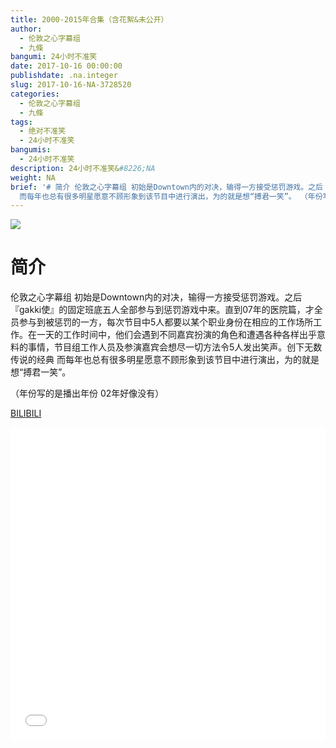 ```yaml
---
title: 2000-2015年合集（含花絮&未公开）
author:
  - 伦敦之心字幕组
  - 九條
bangumi: 24小时不准笑
date: 2017-10-16 00:00:00
publishdate: .na.integer
slug: 2017-10-16-NA-3728520
categories:
  - 伦敦之心字幕组
  - 九條
tags:
  - 绝对不准笑
  - 24小时不准笑
bangumis:
  - 24小时不准笑
description: 24小时不准笑&#8226;NA
weight: NA
brief: '# 简介 伦敦之心字幕组 初始是Downtown内的对决，输得一方接受惩罚游戏。之后『gakki使』的固定班底五人全部参与到惩罚游戏中来。直到07年的医院篇，才全员参与到被惩罚的一方，每次节目中5人都要以某个职业身份在相应的工作场所工作。在一天的工作时间中，他们会遇到不同嘉宾扮演的角色和遭遇各种各样出乎意料的事情，节目组工作人员及参演嘉宾会想尽一切方法令5人发出笑声。创下无数传说的经典
  而每年也总有很多明星愿意不顾形象到该节目中进行演出，为的就是想“搏君一笑”。 （年份写的是播出年份 02年好像没有）'
---
```


![](https://i.imgur.com/qPZzxKz.jpg)

# 简介  
伦敦之心字幕组 初始是Downtown内的对决，输得一方接受惩罚游戏。之后『gakki使』的固定班底五人全部参与到惩罚游戏中来。直到07年的医院篇，才全员参与到被惩罚的一方，每次节目中5人都要以某个职业身份在相应的工作场所工作。在一天的工作时间中，他们会遇到不同嘉宾扮演的角色和遭遇各种各样出乎意料的事情，节目组工作人员及参演嘉宾会想尽一切方法令5人发出笑声。创下无数传说的经典 而每年也总有很多明星愿意不顾形象到该节目中进行演出，为的就是想“搏君一笑”。


（年份写的是播出年份 02年好像没有） 

  [BILIBILI](https://www.bilibili.com/video/av3728520/)


<div class="vcontainer">  <iframe class='video' src="//www.bilibili.com/blackboard/player.html?aid=3728520" width="100%" height="500" frameborder="0" allowfullscreen="allowfullscreen"></iframe></div>
